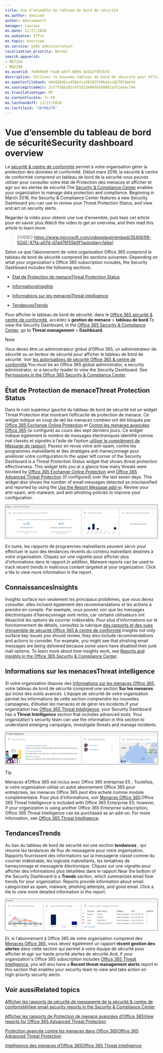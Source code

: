 ```yaml
---
title: Vue d’ensemble du tableau de bord de sécurité
ms.author: deniseb
author: denisebmsft
manager: laurawi
ms.date: 11/27/2018
ms.audience: ITPro
ms.topic: overview
ms.service: o365-administration
localization_priority: Normal
search.appverid:
- MET150
- MOE150
ms.assetid: fe0b9b8f-faa9-44ff-8095-4d1b2f507b74
description: Utilisez le nouveau tableau de bord de sécurité pour Office 365 Threat Protection état, de révision et d’afficher et agir sur les alertes de sécurité.
ms.openlocfilehash: d4dd20d5ce456bfca391925786a5cc02787dee54
ms.sourcegitcommit: 2cf7f5bb282c971d33e00f65d9982a3f14aec74e
ms.translationtype: MT
ms.contentlocale: fr-FR
ms.lasthandoff: 11/27/2018
ms.locfileid: "26706278"
---
```

# <a name="security-dashboard-overview"></a><span data-ttu-id="b97a9-103">Vue d’ensemble du tableau de bord de sécurité</span><span class="sxs-lookup"><span data-stu-id="b97a9-103">Security dashboard overview</span></span>

<span data-ttu-id="b97a9-p101">Le [sécurité &amp; centre de conformité](go-to-the-securitycompliance-center.md) permet à votre organisation gérer la protection des données et conformité. Début mars 2018, la sécurité &amp; centre de conformité comprend un tableau de bord de la sécurité vous pouvez utiliser pour consulter votre état de Protection des menaces et afficher et agir sur les alertes de sécurité.</span><span class="sxs-lookup"><span data-stu-id="b97a9-p101">The [Security &amp; Compliance Center](go-to-the-securitycompliance-center.md) enables your organization to manage data protection and compliance. Beginning in March 2018, the Security &amp; Compliance Center features a new Security Dashboard you can use to review your Threat Protection Status, and view and act on security alerts.</span></span> 
  
<span data-ttu-id="b97a9-106">Regarder la vidéo pour obtenir une vue d’ensemble, puis lisez cet article pour en savoir plus.</span><span class="sxs-lookup"><span data-stu-id="b97a9-106">Watch the video to get an overview, and then read this article to learn more.</span></span>
  
> [!VIDEO https://www.microsoft.com/videoplayer/embed/3540b1f8-62d2-47fa-a07d-d7ad76f55b0f?autoplay=false]
  
<span data-ttu-id="b97a9-107">Selon ce que l’abonnement de votre organisation Office 365 comprend le tableau de bord de sécurité comprend les sections suivantes :</span><span class="sxs-lookup"><span data-stu-id="b97a9-107">Depending on what your organization's Office 365 subscription includes, the Security Dashboard includes the following sections:</span></span>
  
- [<span data-ttu-id="b97a9-108">État de Protection de menace</span><span class="sxs-lookup"><span data-stu-id="b97a9-108">Threat Protection Status</span></span>](#threat-protection-status)
    
- [<span data-ttu-id="b97a9-109">Informations</span><span class="sxs-lookup"><span data-stu-id="b97a9-109">Insights</span></span>](#insights)
    
- [<span data-ttu-id="b97a9-110">Informations sur les menaces</span><span class="sxs-lookup"><span data-stu-id="b97a9-110">Threat intelligence</span></span>](#threat-intelligence)
    
- [<span data-ttu-id="b97a9-111">Tendances</span><span class="sxs-lookup"><span data-stu-id="b97a9-111">Trends</span></span>](#trends)
    
<span data-ttu-id="b97a9-112">Pour afficher le tableau de bord de sécurité, dans le [Office 365 sécurité &amp; centre de conformité](go-to-the-securitycompliance-center.md), accédez à **gestion de menace** \> **tableau de bord**.</span><span class="sxs-lookup"><span data-stu-id="b97a9-112">To view the Security Dashboard, in the [Office 365 Security &amp; Compliance Center](go-to-the-securitycompliance-center.md), go to **Threat management** \> **Dashboard**.</span></span>
  
> [!NOTE]
> <span data-ttu-id="b97a9-p102">Vous devez être un administrateur global d’Office 365, un administrateur de sécurité ou un lecteur de sécurité pour afficher le tableau de bord de sécurité. Voir [les autorisations de sécurité Office 365 &amp; centre de conformité](permissions-in-the-security-and-compliance-center.md).</span><span class="sxs-lookup"><span data-stu-id="b97a9-p102">You must be an Office 365 global administrator, a security administrator, or a security reader to view the Security Dashboard. See [Permissions in the Office 365 Security &amp; Compliance Center](permissions-in-the-security-and-compliance-center.md).</span></span> 
  
## <a name="threat-protection-status"></a><span data-ttu-id="b97a9-115">État de Protection de menace</span><span class="sxs-lookup"><span data-stu-id="b97a9-115">Threat Protection Status</span></span>

<span data-ttu-id="b97a9-p103">Dans le coin supérieur gauche du tableau de bord de sécurité est un widget Threat Protection état montrant l’efficacité de protection de menace. Ce widget indique un coup de œil les menaces combien ont été bloqués par [Office 365 Exchange Online Protection](anti-spam-protection.md) et [Contre les menaces avancées Office 365](office-365-atp.md) (si configuré) au cours des sept derniers jours. Ce widget indique également le nombre de messages électroniques identifié comme mal classés et signalés à l’aide de l’option [utiliser le complément de Message de rapport](https://support.office.com/article/b5caa9f1-cdf3-4443-af8c-ff724ea719d2). Passez en revue votre anti-spam, contre les programmes malveillants et des stratégies anti-hameçonnage pour améliorer votre configuration.</span><span class="sxs-lookup"><span data-stu-id="b97a9-p103">In the upper left corner of the Security Dashboard is a Threat Protection Status widget that shows threat protection effectiveness. This widget tells you at a glance how many threats were blocked by [Office 365 Exchange Online Protection](anti-spam-protection.md) and [Office 365 Advanced Threat Protection](office-365-atp.md) (if configured) over the last seven days. This widget also shows the number of email messages detected as misclassified and reported by using the [Use the Report Message add-in](https://support.office.com/article/b5caa9f1-cdf3-4443-af8c-ff724ea719d2). Review your anti-spam, anti-malware, and anti-phishing policies to improve your configuration.</span></span>
  
![Widgets de protection de menace en haut du tableau de bord de sécurité](media/5c7c644e-6b01-4bf8-b991-f6ba0fdc5717.png)
  
<span data-ttu-id="b97a9-p104">En outre, les rapports de programmes malveillants peuvent servir pour effectuer le suivi des tendances récents du contenu malveillant destinés à votre organisation. Cliquez sur une vignette pour afficher plus d’informations dans le rapport.</span><span class="sxs-lookup"><span data-stu-id="b97a9-p104">In addition, Malware reports can be used to track recent trends in malicious content targeted at your organization. Click a tile to view more information in the report.</span></span>
  
## <a name="insights"></a><span data-ttu-id="b97a9-123">Connaissances</span><span class="sxs-lookup"><span data-stu-id="b97a9-123">Insights</span></span>

<span data-ttu-id="b97a9-p105">Insights surface non seulement les principaux problèmes, que vous devez consulter, elles incluent également des recommandations et les actions à prendre en compte. Par exemple, vous pouvez voir que les messages électroniques d’hameçonnage sont remis, car certains utilisateurs ont désactivé les options de courrier indésirable. Pour plus d’informations sur le fonctionnement de détails, consultez la rubrique [des rapports et des vues d’ensemble de sécurité Office 365 &amp; centre de conformité](reports-and-insights-in-security-and-compliance.md).</span><span class="sxs-lookup"><span data-stu-id="b97a9-p105">Insights not only surface key issues you should review, they also include recommendations and actions to consider. For example, you might see that phishing email messages are being delivered because some users have disabled their junk mail options. To learn more about how insights work, see [Reports and insights in the Office 365 Security &amp; Compliance Center](reports-and-insights-in-security-and-compliance.md).</span></span>
  
## <a name="threat-intelligence"></a><span data-ttu-id="b97a9-127">Informations sur les menaces</span><span class="sxs-lookup"><span data-stu-id="b97a9-127">Threat intelligence</span></span>

<span data-ttu-id="b97a9-p106">Si votre organisation dispose des [Informations sur les menaces Office 365](office-365-ti.md), votre tableau de bord de sécurité comprend une section **Sur les menaces** qui inclut des outils avancés. L’équipe de sécurité de votre organisation permet les informations de cette section comprendre les nouvelles campagnes, d’étudier les menaces et de gérer les incidents.</span><span class="sxs-lookup"><span data-stu-id="b97a9-p106">If your organization has [Office 365 Threat Intelligence](office-365-ti.md), your Security Dashboard has a **Threat Intelligence** section that includes advanced tools. Your organization's security team can use the information in this section to understand emerging campaigns, investigate threats and manage incidents.</span></span> 
  
![Informations sur les menaces permet de comprendre les attaques ciblées vers votre organisation](media/6ce67cf2-3bbb-4008-9c55-1b4c7af0471f.png)
  
> [!TIP]
> <span data-ttu-id="b97a9-p107">Menaces d’Office 365 est inclus avec Office 365 entreprise E5 ; Toutefois, si votre organisation utilise un autre abonnement Office 365 pour entreprises, les menaces Office 365 peut être acheté comme module complémentaire. Pour plus d’informations, voir [Menaces Office 365](office-365-ti.md).</span><span class="sxs-lookup"><span data-stu-id="b97a9-p107">Office 365 Threat Intelligence is included with Office 365 Enterprise E5; however, if your organization is using another Office 365 Enterprise subscription, Office 365 Threat Intelligence can be purchased as an add-on. For more information, see [Office 365 Threat Intelligence](office-365-ti.md).</span></span> 
  
## <a name="trends"></a><span data-ttu-id="b97a9-133">Tendances</span><span class="sxs-lookup"><span data-stu-id="b97a9-133">Trends</span></span>

<span data-ttu-id="b97a9-p108">Au bas du tableau de bord de sécurité est une section **tendances** , qui résume les tendances de flux de messagerie pour votre organisation. Rapports fournissent des informations sur la messagerie classé comme du courrier indésirable, les logiciels malveillants, les tentatives de hameçonnage et messagerie électronique. Cliquez sur une vignette pour afficher des informations plus détaillées dans le rapport.</span><span class="sxs-lookup"><span data-stu-id="b97a9-p108">Near the bottom of the Security Dashboard is a **Trends** section, which summarizes email flow trends for your organization. Reports provide information about email categorized as spam, malware, phishing attempts, and good email. Click a tile to view more detailed information in the report.</span></span> 
  
![La section tendances résume les tendances de flux de messagerie de l’organisation](media/edec55c0-59f4-4510-ae91-4a50b7b3cd93.png)
  
<span data-ttu-id="b97a9-138">Et, si l’abonnement à Office 365 de votre organisation comprend des [Menaces Office 365](office-365-ti.md), vous devez également un rapport **récent gestion des alertes** dans cette section qui permet à votre équipe de sécurité pour afficher et agir sur haute priorité alertes de sécurité.</span><span class="sxs-lookup"><span data-stu-id="b97a9-138">And, if your organization's Office 365 subscription includes [Office 365 Threat Intelligence](office-365-ti.md), you will also have a **Recent threat management alerts** report in this section that enables your security team to view and take action on high-priority security alerts.</span></span> 
  
## <a name="related-topics"></a><span data-ttu-id="b97a9-139">Voir aussi</span><span class="sxs-lookup"><span data-stu-id="b97a9-139">Related topics</span></span>

[<span data-ttu-id="b97a9-140">Afficher les rapports de sécurité de messagerie de la sécurité &amp; centre de conformité</span><span class="sxs-lookup"><span data-stu-id="b97a9-140">View email security reports in the Security &amp; Compliance Center</span></span>](view-email-security-reports.md)
  
[<span data-ttu-id="b97a9-141">Afficher les rapports de Protection de menace avancées d’Office 365</span><span class="sxs-lookup"><span data-stu-id="b97a9-141">View reports for Office 365 Advanced Threat Protection</span></span>](view-reports-for-atp.md)
  
[<span data-ttu-id="b97a9-142">Protection avancée contre les menaces dans Office 365</span><span class="sxs-lookup"><span data-stu-id="b97a9-142">Office 365 Advanced Threat Protection</span></span>](office-365-atp.md)
  
[<span data-ttu-id="b97a9-143">Intelligence des menaces d’Office 365</span><span class="sxs-lookup"><span data-stu-id="b97a9-143">Office 365 Threat Intelligence</span></span>](office-365-ti.md)
  

